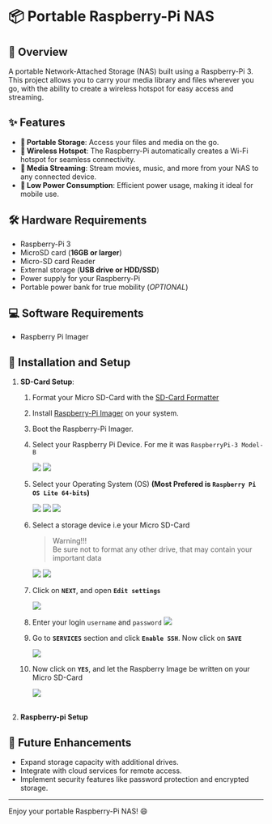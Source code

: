# 📦 Portable Raspberry-Pi NAS

## 🚀 Overview
A portable Network-Attached Storage (NAS) built using a Raspberry-Pi 3. This project allows you to carry your media library and files wherever you go, with the ability to create a wireless hotspot for easy access and streaming.

## ✨ Features
- **🎒 Portable Storage**: Access your files and media on the go.
- **📶 Wireless Hotspot**: The Raspberry-Pi automatically creates a Wi-Fi hotspot for seamless connectivity.
- **🎥 Media Streaming**: Stream movies, music, and more from your NAS to any connected device.
- **🔋 Low Power Consumption**: Efficient power usage, making it ideal for mobile use.

## 🛠️ Hardware Requirements
- Raspberry-Pi 3
- MicroSD card (**16GB or larger**)
- Micro-SD card Reader
- External storage (**USB drive or HDD/SSD**)
- Power supply for your Raspberry-Pi
- Portable power bank for true mobility (*OPTIONAL*)

## 💻 Software Requirements
- Raspberry Pi Imager


## 📖 Installation and Setup
1. **SD-Card Setup**:
    1. Format your Micro SD-Card with the [SD-Card Formatter](https://www.sdcard.org/downloads/formatter/)
    2. Install [Raspberry-Pi Imager](https://www.raspberrypi.com/software/) on your system.
    3. Boot the Raspberry-Pi Imager.
    4. Select your Raspberry Pi Device. For me it was `RaspberryPi-3 Model-B`
   
        <img src="https://res.cloudinary.com/dqaojrihh/image/upload/v1724347155/Screenshot_2024-08-22_223725_ldzv0a.png" >
        <img src="https://res.cloudinary.com/dqaojrihh/image/upload/v1724347155/Screenshot_2024-08-22_223744_val2fz.png" >

    5. Select your Operating System (OS) **(Most Prefered is `Raspberry Pi OS Lite 64-bits`)**
   
        <img src="https://res.cloudinary.com/dqaojrihh/image/upload/v1724347653/Screenshot_2024-08-22_225542-1_clfdua.png" >
        <img src="https://res.cloudinary.com/dqaojrihh/image/upload/v1724347155/Screenshot_2024-08-22_223803_aj0y3w.png" >
        <img src="https://res.cloudinary.com/dqaojrihh/image/upload/v1724347995/Screenshot_2024-08-22_223819_rpvxpm.png" >
    
    6. Select a storage device i.e your Micro SD-Card
        >Warning!!!<br>
        >Be sure not to format any other drive, that may contain your important data

        <img src="https://res.cloudinary.com/dqaojrihh/image/upload/v1724347653/Screenshot_2024-08-22_225542_j4zp4s.png" >
        <img src="https://res.cloudinary.com/dqaojrihh/image/upload/v1724347155/Screenshot_2024-08-22_223917_d2wusa.png">
    
    7. Click on **`NEXT`**, and open **`Edit settings`**
    
        <img src="https://res.cloudinary.com/dqaojrihh/image/upload/v1724347156/Screenshot_2024-08-22_224117_p0djvv.png">
    
    8. Enter your login `username` and `password`
        <img src="https://res.cloudinary.com/dqaojrihh/image/upload/v1724347155/Screenshot_2024-08-22_224049_phy6wl.png">
    
   9. Go to **`SERVICES`** section and click **`Enable SSH`**. Now click on **`SAVE`**

        <img src="https://res.cloudinary.com/dqaojrihh/image/upload/v1724348494/Screenshot_2024-08-22_224058_wkuklm.png">

    10. Now click on **`YES`**, and let the Raspberry Image be written on your Micro SD-Card

        <img src="https://res.cloudinary.com/dqaojrihh/image/upload/v1724347155/Screenshot_2024-08-22_224117-1_z94icl.png">
        <br><br>
    
2. **Raspberry-pi Setup**

## 🔄 Future Enhancements
- Expand storage capacity with additional drives.
- Integrate with cloud services for remote access.
- Implement security features like password protection and encrypted storage.

---

Enjoy your portable Raspberry-Pi NAS! 😄
